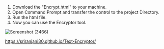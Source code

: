 1. Download the "Encrypt.html" to your machine.
2. Open Command Prompt and transfer the control to the project Directory.
3. Run the html file.
4. Now you can use the Encryptor tool.

![Screenshot (3466)](https://github.com/user-attachments/assets/e1856fc4-e1b7-499c-85c7-17777c70cf43)

https://sriranjani30.github.io/Text-Encryptor/
